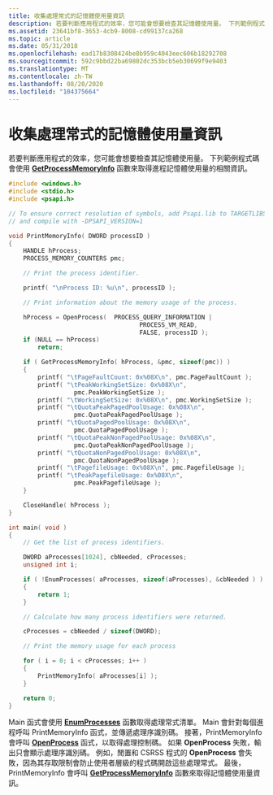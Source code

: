 ```yaml
---
title: 收集處理常式的記憶體使用量資訊
description: 若要判斷應用程式的效率，您可能會想要檢查其記憶體使用量。 下列範例程式碼會使用 GetProcessMemoryInfo 函數來取得進程記憶體使用量的相關資訊。
ms.assetid: 23641bf8-3653-4cb9-8008-cd99137ca268
ms.topic: article
ms.date: 05/31/2018
ms.openlocfilehash: ead17b8308424be8b959c4043eec606b18292708
ms.sourcegitcommit: 592c9bbd22ba69802dc353bcb5eb30699f9e9403
ms.translationtype: MT
ms.contentlocale: zh-TW
ms.lasthandoff: 08/20/2020
ms.locfileid: "104375664"
---
```

# <a name="collecting-memory-usage-information-for-a-process"></a>收集處理常式的記憶體使用量資訊

若要判斷應用程式的效率，您可能會想要檢查其記憶體使用量。 下列範例程式碼會使用 [**GetProcessMemoryInfo**](/windows/desktop/api/Psapi/nf-psapi-getprocessmemoryinfo) 函數來取得進程記憶體使用量的相關資訊。


```C++
#include <windows.h>
#include <stdio.h>
#include <psapi.h>

// To ensure correct resolution of symbols, add Psapi.lib to TARGETLIBS
// and compile with -DPSAPI_VERSION=1

void PrintMemoryInfo( DWORD processID )
{
    HANDLE hProcess;
    PROCESS_MEMORY_COUNTERS pmc;

    // Print the process identifier.

    printf( "\nProcess ID: %u\n", processID );

    // Print information about the memory usage of the process.

    hProcess = OpenProcess(  PROCESS_QUERY_INFORMATION |
                                    PROCESS_VM_READ,
                                    FALSE, processID );
    if (NULL == hProcess)
        return;

    if ( GetProcessMemoryInfo( hProcess, &pmc, sizeof(pmc)) )
    {
        printf( "\tPageFaultCount: 0x%08X\n", pmc.PageFaultCount );
        printf( "\tPeakWorkingSetSize: 0x%08X\n", 
                  pmc.PeakWorkingSetSize );
        printf( "\tWorkingSetSize: 0x%08X\n", pmc.WorkingSetSize );
        printf( "\tQuotaPeakPagedPoolUsage: 0x%08X\n", 
                  pmc.QuotaPeakPagedPoolUsage );
        printf( "\tQuotaPagedPoolUsage: 0x%08X\n", 
                  pmc.QuotaPagedPoolUsage );
        printf( "\tQuotaPeakNonPagedPoolUsage: 0x%08X\n", 
                  pmc.QuotaPeakNonPagedPoolUsage );
        printf( "\tQuotaNonPagedPoolUsage: 0x%08X\n", 
                  pmc.QuotaNonPagedPoolUsage );
        printf( "\tPagefileUsage: 0x%08X\n", pmc.PagefileUsage ); 
        printf( "\tPeakPagefileUsage: 0x%08X\n", 
                  pmc.PeakPagefileUsage );
    }

    CloseHandle( hProcess );
}

int main( void )
{
    // Get the list of process identifiers.

    DWORD aProcesses[1024], cbNeeded, cProcesses;
    unsigned int i;

    if ( !EnumProcesses( aProcesses, sizeof(aProcesses), &cbNeeded ) )
    {
        return 1;
    }

    // Calculate how many process identifiers were returned.

    cProcesses = cbNeeded / sizeof(DWORD);

    // Print the memory usage for each process

    for ( i = 0; i < cProcesses; i++ )
    {
        PrintMemoryInfo( aProcesses[i] );
    }

    return 0;
}
```



Main 函式會使用 [**EnumProcesses**](/windows/desktop/api/Psapi/nf-psapi-enumprocesses) 函數取得處理常式清單。 Main 會針對每個進程呼叫 PrintMemoryInfo 函式，並傳遞處理序識別碼。 接著，PrintMemoryInfo 會呼叫 [**OpenProcess**](/windows/desktop/api/processthreadsapi/nf-processthreadsapi-openprocess) 函式，以取得處理控制碼。 如果 **OpenProcess** 失敗，輸出只會顯示處理序識別碼。 例如，閒置和 CSRSS 程式的 **OpenProcess** 會失敗，因為其存取限制會防止使用者層級的程式碼開啟這些處理常式。 最後，PrintMemoryInfo 會呼叫 [**GetProcessMemoryInfo**](/windows/desktop/api/Psapi/nf-psapi-getprocessmemoryinfo) 函數來取得記憶體使用量資訊。

 

 